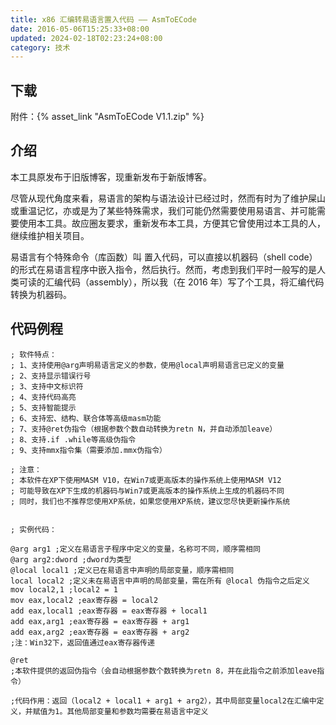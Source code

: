 ```yaml
---
title: x86 汇编转易语言置入代码 —— AsmToECode
date: 2016-05-06T15:25:33+08:00
updated: 2024-02-18T02:23:24+08:00
category: 技术
---
```

## 下载
附件：{% asset_link "AsmToECode V1.1.zip" %}

## 介绍
本工具原发布于旧版博客，现重新发布于新版博客。

尽管从现代角度来看，易语言的架构与语法设计已经过时，然而有时为了维护屎山或重温记忆，亦或是为了某些特殊需求，我们可能仍然需要使用易语言、并可能需要使用本工具。故应圈友要求，重新发布本工具，方便其它曾使用过本工具的人，继续维护相关项目。

易语言有个特殊命令（库函数）叫 置入代码，可以直接以机器码（shell code）的形式在易语言程序中嵌入指令，然后执行。然而，考虑到我们平时一般写的是人类可读的汇编代码（assembly），所以我（在 2016 年）写了个工具，将汇编代码转换为机器码。

## 代码例程
```x86asm
; 软件特点：
; 1、支持使用@arg声明易语言定义的参数，使用@local声明易语言已定义的变量
; 2、支持显示错误行号
; 3、支持中文标识符
; 4、支持代码高亮
; 5、支持智能提示
; 6、支持宏、结构、联合体等高级masm功能
; 7、支持@ret伪指令（根据参数个数自动转换为retn N，并自动添加leave）
; 8、支持.if .while等高级伪指令
; 9、支持mmx指令集（需要添加.mmx伪指令）

; 注意：
; 本软件在XP下使用MASM V10，在Win7或更高版本的操作系统上使用MASM V12
; 可能导致在XP下生成的机器码与Win7或更高版本的操作系统上生成的机器码不同
; 同时，我们也不推荐您使用XP系统，如果您使用XP系统，建议您尽快更新操作系统


; 实例代码：

@arg arg1 ;定义在易语言子程序中定义的变量，名称可不同，顺序需相同
@arg arg2:dword ;dword为类型
@local local1 ;定义已在易语言中声明的局部变量，顺序需相同
local local2 ;定义未在易语言中声明的局部变量，需在所有 @local 伪指令之后定义
mov local2,1 ;local2 = 1
mov eax,local2 ;eax寄存器 = local2
add eax,local1 ;eax寄存器 = eax寄存器 + local1
add eax,arg1 ;eax寄存器 = eax寄存器 + arg1
add eax,arg2 ;eax寄存器 = eax寄存器 + arg2
;注：Win32下，返回值通过eax寄存器传递

@ret
;本软件提供的返回伪指令（会自动根据参数个数转换为retn 8，并在此指令之前添加leave指令）

;代码作用：返回（local2 + local1 + arg1 + arg2），其中局部变量local2在汇编中定义，并赋值为1。其他局部变量和参数均需要在易语言中定义
```
